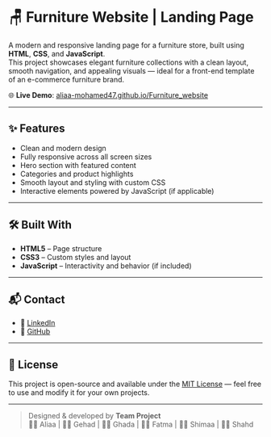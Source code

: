 # 🪑 Furniture Website | Landing Page

A modern and responsive landing page for a furniture store, built using **HTML**, **CSS**, and **JavaScript**.  
This project showcases elegant furniture collections with a clean layout, smooth navigation, and appealing visuals — ideal for a front-end template of an e-commerce furniture brand.

🌐 **Live Demo**: [aliaa-mohamed47.github.io/Furniture_website](https://aliaa-mohamed47.github.io/Furniture_website/)

---

## ✨ Features

- Clean and modern design
- Fully responsive across all screen sizes
- Hero section with featured content
- Categories and product highlights
- Smooth layout and styling with custom CSS
- Interactive elements powered by JavaScript (if applicable)

---

## 🛠️ Built With

- **HTML5** – Page structure  
- **CSS3** – Custom styles and layout  
- **JavaScript** – Interactivity and behavior (if included)

---


## 📬 Contact

- 💼 [LinkedIn](https://www.linkedin.com/in/aliaa-mohamed-abdo)
- 🐙 [GitHub](https://github.com/Aliaa-mohamed47)

---

## 📌 License

This project is open-source and available under the [MIT License](LICENSE) — feel free to use and modify it for your own projects.

---

> Designed & developed by **Team Project**  
> 👩‍💻 Aliaa  | 👨‍💻 Gehad | 👩‍💻 Ghada | 👨‍💻 Fatma | 👨‍💻 Shimaa | 👨‍💻 Shahd
